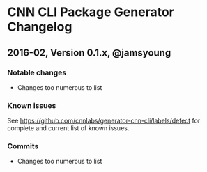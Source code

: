 # CNN CLI Package Generator Changelog


## 2016-02, Version 0.1.x, @jamsyoung


### Notable changes

- Changes too numerous to list


### Known issues

See https://github.com/cnnlabs/generator-cnn-cli/labels/defect for complete and
current list of known issues.


### Commits

- Changes too numerous to list
